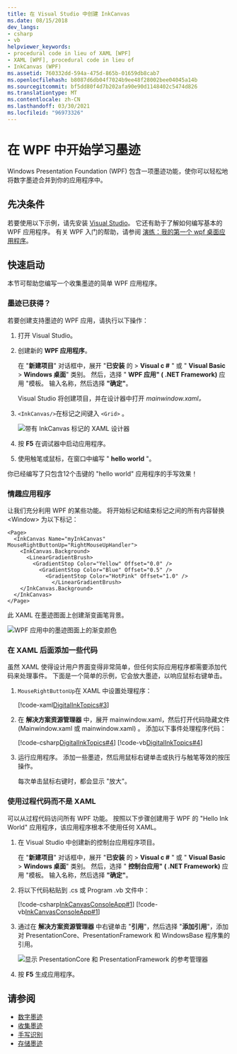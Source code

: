 ```yaml
---
title: 在 Visual Studio 中创建 InkCanvas
ms.date: 08/15/2018
dev_langs:
- csharp
- vb
helpviewer_keywords:
- procedural code in lieu of XAML [WPF]
- XAML [WPF], procedural code in lieu of
- InkCanvas (WPF)
ms.assetid: 760332dd-594a-475d-865b-01659db8cab7
ms.openlocfilehash: b8087d6db04f7024b9ee48f28002bee04045a14b
ms.sourcegitcommit: bf5dd80f4d7b202afa90e90d1148402c5474d826
ms.translationtype: MT
ms.contentlocale: zh-CN
ms.lasthandoff: 03/30/2021
ms.locfileid: "96973326"
---
```

# <a name="get-started-with-ink-in-wpf"></a>在 WPF 中开始学习墨迹

Windows Presentation Foundation (WPF) 包含一项墨迹功能，使你可以轻松地将数字墨迹合并到你的应用程序中。

## <a name="prerequisites"></a>先决条件

若要使用以下示例，请先安装 [Visual Studio](https://visualstudio.microsoft.com/downloads/?utm_medium=microsoft&utm_source=docs.microsoft.com&utm_campaign=inline+link&utm_content=download+vs2019)。 它还有助于了解如何编写基本的 WPF 应用程序。 有关 WPF 入门的帮助，请参阅 [演练：我的第一个 wpf 桌面应用程序](../getting-started/walkthrough-my-first-wpf-desktop-application.md)。

## <a name="quick-start"></a>快速启动

本节可帮助您编写一个收集墨迹的简单 WPF 应用程序。

### <a name="got-ink"></a>墨迹已获得？

若要创建支持墨迹的 WPF 应用，请执行以下操作：

1. 打开 Visual Studio。

2. 创建新的 **WPF 应用程序**。

   在 "**新建项目**" 对话框中，展开 "**已安装** 的  >  **Visual c #** " 或 " **Visual Basic**  >  **Windows 桌面**" 类别。 然后，选择 " **WPF 应用" ( .NET Framework)** 应用 "模板。 输入名称，然后选择 **"确定"**。

   Visual Studio 将创建项目，并在设计器中打开 *mainwindow.xaml。*

3. `<InkCanvas/>`在标记之间键入 `<Grid>` 。

   ![带有 InkCanvas 标记的 XAML 设计器](./media/getting-started-with-ink/inkcanvas-xaml.png)

4. 按 **F5** 在调试器中启动应用程序。

5. 使用触笔或鼠标，在窗口中编写 " **hello world** "。

你已经编写了只包含12个击键的 "hello world" 应用程序的手写效果！

### <a name="spice-up-your-app"></a>情趣应用程序

让我们充分利用 WPF 的某些功能。 将开始标记和结束标记之间的所有内容替换 \<Window> 为以下标记：

```xaml
<Page>
  <InkCanvas Name="myInkCanvas" MouseRightButtonUp="RightMouseUpHandler">
    <InkCanvas.Background>
      <LinearGradientBrush>
        <GradientStop Color="Yellow" Offset="0.0" />
          <GradientStop Color="Blue" Offset="0.5" />
            <GradientStop Color="HotPink" Offset="1.0" />
              </LinearGradientBrush>
    </InkCanvas.Background>
  </InkCanvas>
</Page>
```

此 XAML 在墨迹图面上创建渐变画笔背景。

![WPF 应用中的墨迹图面上的渐变颜色](./media/getting-started-with-ink/gradient-colors.png)

### <a name="add-some-code-behind-the-xaml"></a>在 XAML 后面添加一些代码

虽然 XAML 使得设计用户界面变得非常简单，但任何实际应用程序都需要添加代码来处理事件。 下面是一个简单的示例，它会放大墨迹，以响应鼠标右键单击。

1. `MouseRightButtonUp`在 XAML 中设置处理程序：

   [!code-xaml[DigitalInkTopics#3](~/samples/snippets/csharp/VS_Snippets_Wpf/DigitalInkTopics/CSharp/Window2.xaml#3)]

1. 在 **解决方案资源管理器** 中，展开 mainwindow.xaml，然后打开代码隐藏文件 (Mainwindow.xaml 或 mainwindow.xaml) 。 添加以下事件处理程序代码：

   [!code-csharp[DigitalInkTopics#4](~/samples/snippets/csharp/VS_Snippets_Wpf/DigitalInkTopics/CSharp/Window2.xaml.cs#4)]
   [!code-vb[DigitalInkTopics#4](~/samples/snippets/visualbasic/VS_Snippets_Wpf/DigitalInkTopics/VisualBasic/Window2.xaml.vb#4)]

1. 运行应用程序。 添加一些墨迹，然后用鼠标右键单击或执行与触笔等效的按压操作。

   每次单击鼠标右键时，都会显示 "放大"。

### <a name="use-procedural-code-instead-of-xaml"></a>使用过程代码而不是 XAML

可以从过程代码访问所有 WPF 功能。 按照以下步骤创建用于 WPF 的 "Hello Ink World" 应用程序，该应用程序根本不使用任何 XAML。

1. 在 Visual Studio 中创建新的控制台应用程序项目。

   在 "**新建项目**" 对话框中，展开 "**已安装** 的  >  **Visual c #** " 或 " **Visual Basic**  >  **Windows 桌面**" 类别。 然后，选择 " **控制台应用" ( .NET Framework)** 应用 "模板。 输入名称，然后选择 **"确定"**。

1. 将以下代码粘贴到 .cs 或 Program .vb 文件中：

   [!code-csharp[InkCanvasConsoleApp#1](~/samples/snippets/csharp/VS_Snippets_Wpf/InkCanvasConsoleApp/CSharp/Program.cs#1)]
   [!code-vb[InkCanvasConsoleApp#1](~/samples/snippets/visualbasic/VS_Snippets_Wpf/InkCanvasConsoleApp/VisualBasic/Module1.vb#1)]

1. 通过在 **解决方案资源管理器** 中右键单击 "**引用**"，然后选择 "**添加引用**"，添加对 PresentationCore、PresentationFramework 和 WindowsBase 程序集的引用。

   ![显示 PresentationCore 和 PresentationFramework 的参考管理器](./media/getting-started-with-ink/reference-manager-presentationcore-presentationframework.png)

1. 按 **F5** 生成应用程序。

## <a name="see-also"></a>请参阅

- [数字墨迹](digital-ink.md)
- [收集墨迹](collecting-ink.md)
- [手写识别](handwriting-recognition.md)
- [存储墨迹](storing-ink.md)
